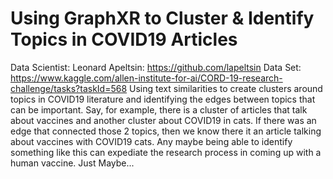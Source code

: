 # Using GraphXR to Cluster & Identify Topics in COVID19 Articles
Data Scientist: Leonard Apeltsin: https://github.com/lapeltsin
Data Set: https://www.kaggle.com/allen-institute-for-ai/CORD-19-research-challenge/tasks?taskId=568
Using text similarities to create clusters around topics in COVID19 literature and identifying the edges between topics that can be important. Say, for example, there is a cluster of articles that talk about vaccines and another cluster about COVID19 in cats. If there was an edge that connected those 2 topics, then we know there it an article talking about vaccines with COVID19 cats. Any maybe being able to identify something like this can expediate the research process in coming up with a human vaccine. Just Maybe...
